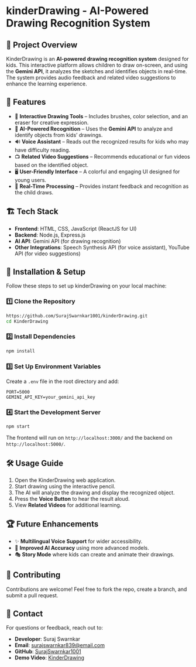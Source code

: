 # kinderDrawing - AI-Powered Drawing Recognition System

## 📌 Project Overview

KinderDrawing is an **AI-powered drawing recognition system** designed for kids. This interactive platform allows children to draw on-screen, and using the **Gemini API**, it analyzes the sketches and identifies objects in real-time. The system provides audio feedback and related video suggestions to enhance the learning experience.

## 🎯 Features

- 🎨 **Interactive Drawing Tools** – Includes brushes, color selection, and an eraser for creative expression.
- 🧠 **AI-Powered Recognition** – Uses the **Gemini API** to analyze and identify objects from kids’ drawings.
- 🔊 **Voice Assistant** – Reads out the recognized results for kids who may have difficulty reading.
- 📺 **Related Video Suggestions** – Recommends educational or fun videos based on the identified object.
- 🖥 **User-Friendly Interface** – A colorful and engaging UI designed for young users.
- 🚀 **Real-Time Processing** – Provides instant feedback and recognition as the child draws.

## 🏗️ Tech Stack

- **Frontend**: HTML, CSS, JavaScript (ReactJS for UI)
- **Backend**: Node.js, Express.js
- **AI API**: Gemini API (for drawing recognition)
- **Other Integrations**: Speech Synthesis API (for voice assistant), YouTube API (for video suggestions)

## 🚀 Installation & Setup

Follow these steps to set up kinderDrawing on your local machine:

### 1️⃣ Clone the Repository

```sh
https://github.com/SurajSwarnkar1001/kinderDrawing.git
cd KinderDrawing
```

### 2️⃣ Install Dependencies

```sh
npm install
```

### 3️⃣ Set Up Environment Variables

Create a `.env` file in the root directory and add:

```
PORT=5000
GEMINI_API_KEY=your_gemini_api_key
```

### 4️⃣ Start the Development Server

```sh
npm start
```

The frontend will run on `http://localhost:3000/` and the backend on `http://localhost:5000/`.

## 🛠️ Usage Guide

1. Open the KinderDrawing web application.
2. Start drawing using the interactive pencil.
3. The AI will analyze the drawing and display the recognized object.
4. Press the **Voice Button** to hear the result aloud.
5. View **Related Videos** for additional learning.

## 🏆 Future Enhancements

- ✨ **Multilingual Voice Support** for wider accessibility.
- 🤖 **Improved AI Accuracy** using more advanced models.
- 🎭 **Story Mode** where kids can create and animate their drawings.

## 🤝 Contributing

Contributions are welcome! Feel free to fork the repo, create a branch, and submit a pull request.

## 📧 Contact

For questions or feedback, reach out to:

- **Developer**: Suraj Swarnkar
- **Email**: [surajswarnkar839@email.com](mailto\:surajswarnkar839@email.com)
- **GitHub**: [SurajSwarnkar1001](https://github.com/SurajSwarnkar1001)
- **Demo Video**: [KinderDrawing](https://www.youtube.com/watch?v=dS6-UaxeM5U&list=LL)
















